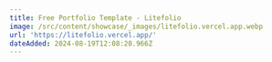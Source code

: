 ```yaml
---
title: Free Portfolio Template - Litefolio
image: /src/content/showcase/_images/litefolio.vercel.app.webp
url: 'https://litefolio.vercel.app/'
dateAdded: 2024-08-19T12:08:20.966Z
---
```


